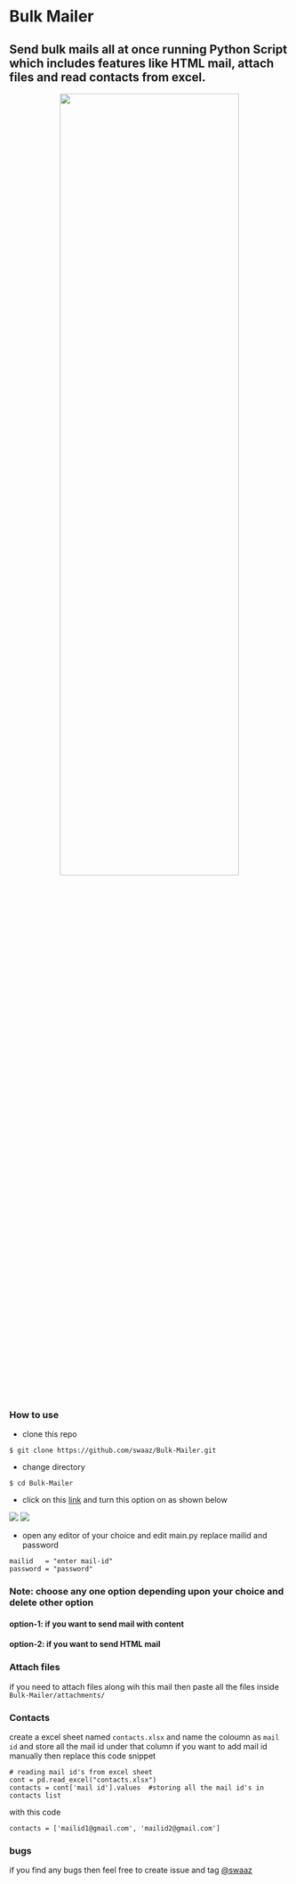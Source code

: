 # Bulk Mailer
## Send bulk mails all at once running Python Script which includes features like HTML mail, attach files and read contacts from excel.

<center>
<div>
    <img src='./src/giphy.gif' style="width:80%; height:60%"></img>
</div>
</center>

### How to use
- clone this repo
```
$ git clone https://github.com/swaaz/Bulk-Mailer.git
```

- change directory
```
$ cd Bulk-Mailer
```

- click on this [link](https://myaccount.google.com/lesssecureapps) and turn this option on as shown below

<img src="./src/img1.png">
<img src="./src/img2.png">

- open any editor of your choice and edit main.py
replace mailid and password
```
mailid   = "enter mail-id"
password = "password"
```
### Note: choose any one option depending upon your choice and delete other option
#### option-1: if you want to send mail with content
#### option-2: if you want to send HTML mail

### Attach files
if you need to attach files along wih this mail then paste all the files inside ```Bulk-Mailer/attachments/``` 

### Contacts
create a excel sheet named ```contacts.xlsx``` and name the coloumn as ```mail id``` and store all the mail id under that column
if you want to add mail id manually then replace this code snippet 
```
# reading mail id's from excel sheet
cont = pd.read_excel("contacts.xlsx")
contacts = cont['mail id'].values  #storing all the mail id's in contacts list
```
with this code
```
contacts = ['mailid1@gmail.com', 'mailid2@gmail.com']
```

### bugs
if you find any bugs then feel free to create issue and tag [@swaaz](https://github.com/swaaz/) 
